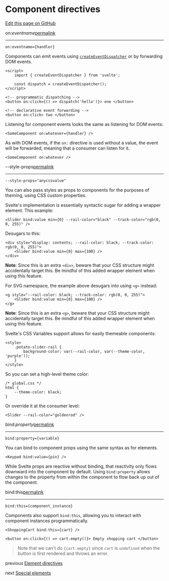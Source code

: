 Component directives
====================

[Edit this page on GitHub](https://github.com/sveltejs/svelte/edit/svelte-4/documentation/docs/02-template-syntax/06-component-directives.md)

on:_eventname_[permalink](#on-eventname)

-----------------------------------------

    on:eventname={handler}

Components can emit events using [`createEventDispatcher`](/docs/svelte#createeventdispatcher)
 or by forwarding DOM events.

    <script>
    	import { createEventDispatcher } from 'svelte';
    
    	const dispatch = createEventDispatcher();
    </script>
    
    <!-- programmatic dispatching -->
    <button on:click={() => dispatch('hello')}> one </button>
    
    <!-- declarative event forwarding -->
    <button on:click> two </button>

Listening for component events looks the same as listening for DOM events:

    <SomeComponent on:whatever={handler} />

As with DOM events, if the `on:` directive is used without a value, the event will be forwarded, meaning that a consumer can listen for it.

    <SomeComponent on:whatever />

\--style-props[permalink](#style-props)

----------------------------------------

    --style-props="anycssvalue"

You can also pass styles as props to components for the purposes of theming, using CSS custom properties.

Svelte's implementation is essentially syntactic sugar for adding a wrapper element. This example:

    <Slider bind:value min={0} --rail-color="black" --track-color="rgb(0, 0, 255)" />

Desugars to this:

    <div style="display: contents; --rail-color: black; --track-color: rgb(0, 0, 255)">
    	<Slider bind:value min={0} max={100} />
    </div>

**Note**: Since this is an extra `<div>`, beware that your CSS structure might accidentally target this. Be mindful of this added wrapper element when using this feature.

For SVG namespace, the example above desugars into using `<g>` instead:

    <g style="--rail-color: black; --track-color: rgb(0, 0, 255)">
    	<Slider bind:value min={0} max={100} />
    </g>

**Note**: Since this is an extra `<g>`, beware that your CSS structure might accidentally target this. Be mindful of this added wrapper element when using this feature.

Svelte's CSS Variables support allows for easily themeable components:

    <style>
    	.potato-slider-rail {
    		background-color: var(--rail-color, var(--theme-color, 'purple'));
    	}
    </style>

So you can set a high-level theme color:

    /* global.css */
    html {
    	--theme-color: black;
    }

Or override it at the consumer level:

    <Slider --rail-color="goldenrod" />

bind:_property_[permalink](#bind-property)

-------------------------------------------

    bind:property={variable}

You can bind to component props using the same syntax as for elements.

    <Keypad bind:value={pin} />

While Svelte props are reactive without binding, that reactivity only flows downward into the component by default. Using `bind:property` allows changes to the property from within the component to flow back up out of the component.

bind:this[permalink](#bind-this)

---------------------------------

    bind:this={component_instance}

Components also support `bind:this`, allowing you to interact with component instances programmatically.

    <ShoppingCart bind:this={cart} />
    
    <button on:click={() => cart.empty()}> Empty shopping cart </button>

> Note that we can't do `{cart.empty}` since `cart` is `undefined` when the button is first rendered and throws an error.

previous [Element directives](/docs/element-directives)

next [Special elements](/docs/special-elements)